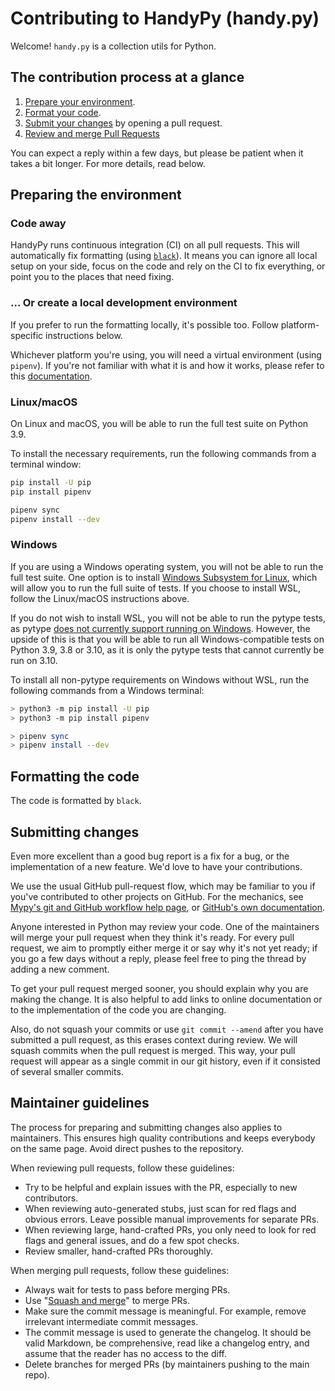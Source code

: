 # Contributing to HandyPy (handy.py)

Welcome! `handy.py` is a collection utils for Python.

## The contribution process at a glance

1. [Prepare your environment](#preparing-the-environment).
2. [Format your code](#formatting-the-code).
3. [Submit your changes](#submitting-changes) by opening a pull request.
4. [Review and merge Pull Requests](#maintainer-guidelines)

You can expect a reply within a few days, but please be patient when
it takes a bit longer. For more details, read below.

## Preparing the environment

### Code away

HandyPy runs continuous integration (CI) on all pull requests. This will
automatically fix formatting (using [`black`](https://black.readthedocs.io/en/stable/)<!--, `isort`-->)<!-- and run tests -->.
It means you can ignore all local setup on your side, focus on the
code and rely on the CI to fix everything, or point you to the places that
need fixing.

### ... Or create a local development environment

If you prefer to run the <!-- tests & -->formatting locally, it's
possible too. Follow platform-specific instructions below.
<!-- For more information about our available tests, see
[tests/README.md](tests/README.md). -->

Whichever platform you're using, you will need a
virtual environment (using `pipenv`). If you're not familiar with what it is and how it works,
please refer to this
[documentation](https://packaging.python.org/guides/installing-using-pip-and-virtual-environments/).

### Linux/macOS

On Linux and macOS, you will be able to run the full test suite on Python 3.9.

To install the necessary requirements, run the following commands from a
terminal window:

```bash
pip install -U pip
pip install pipenv

pipenv sync
pipenv install --dev
```

### Windows

If you are using a Windows operating system, you will not be able to run the
full test suite. One option is to install
[Windows Subsystem for Linux](https://docs.microsoft.com/en-us/windows/wsl/faq),
which will allow you to run the full suite of tests. If you choose to install
WSL, follow the Linux/macOS instructions above.

If you do not wish to install WSL, you will not be able to run the pytype
tests, as pytype
[does not currently support running on Windows](https://github.com/google/pytype#requirements).
However, the upside of this is that you will be able to run all
Windows-compatible tests on Python 3.9, 3.8 or 3.10, as it is only the pytype
tests that cannot currently be run on 3.10.

To install all non-pytype requirements on Windows without WSL, run the
following commands from a Windows terminal:

```bash
> python3 -m pip install -U pip
> python3 -m pip install pipenv

> pipenv sync
> pipenv install --dev
```

## Formatting the code

The code is formatted by `black`<!-- and `isort`-->.

<!-- The repository is equipped with a [`pre-commit.ci`](https://pre-commit.ci/)
configuration file. This means that you don't *need* to do anything yourself to
run the code formatters. When you push a commit, a bot will run those for you
right away and add a commit to your PR. Neat, no?

That being said, if you *want* to run the checks locally when you commit, you
can install the hooks: please refer to the [pre-commit](https://pre-commit.com/)
documentation. -->

## Submitting changes

Even more excellent than a good bug report is a fix for a bug, or the
implementation of a new feature. We'd love to have
your contributions.

We use the usual GitHub pull-request flow, which may be familiar to
you if you've contributed to other projects on GitHub.  For the
mechanics, see [Mypy's git and GitHub workflow help page](https://github.com/python/mypy/wiki/Using-Git-And-GitHub),
or [GitHub's own documentation](https://help.github.com/articles/using-pull-requests/).

Anyone interested in Python may review your code. One of the
maintainers will merge your pull request when they think it's ready.
For every pull request, we aim to promptly either merge it or say why
it's not yet ready; if you go a few days without a reply, please feel
free to ping the thread by adding a new comment.

To get your pull request merged sooner, you should explain why you are
making the change. It is also helpful to add links to online
documentation or to the implementation of the code you are changing.

Also, do not squash your commits or use `git commit --amend` after you have submitted a pull request, as this
erases context during review. We will squash commits when the pull request is merged.
This way, your pull request will appear as a single commit in our git history, even
if it consisted of several smaller commits.

## Maintainer guidelines

The process for preparing and submitting changes also applies to
maintainers.  This ensures high quality contributions and keeps
everybody on the same page.  Avoid direct pushes to the repository.

When reviewing pull requests, follow these guidelines:

* Try to be helpful and explain issues with the PR,
  especially to new contributors.
* When reviewing auto-generated stubs, just scan for red flags and obvious
  errors. Leave possible manual improvements for separate PRs.
* When reviewing large, hand-crafted PRs, you only need to look for red flags
  and general issues, and do a few spot checks.
* Review smaller, hand-crafted PRs thoroughly.

When merging pull requests, follow these guidelines:

* Always wait for tests to pass before merging PRs.
* Use "[Squash and merge](https://github.com/blog/2141-squash-your-commits)" to merge PRs.
* Make sure the commit message is meaningful. For example, remove irrelevant
  intermediate commit messages.
* The commit message is used to generate the changelog.
  It should be valid Markdown, be comprehensive, read like a changelog entry,
  and assume that the reader has no access to the diff.
* Delete branches for merged PRs (by maintainers pushing to the main repo).
